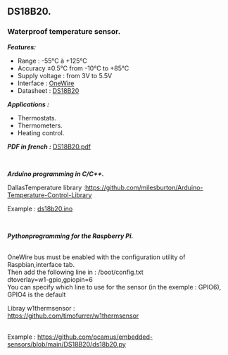 <h2>DS18B20.</h2>
<h3>Waterproof temperature sensor.</h3>
<p><em><strong>Features:</strong></em></p>
<ul>
<li>Range : -55&deg;C &agrave; +125&deg;C</li>
<li>Accuracy &plusmn;0.5&deg;C from -10&deg;C to +85&deg;C</li>
<li>Supply voltage : from 3V to 5.5V</li>
<li>Interface&nbsp;: <a href="https://en.wikipedia.org/wiki/1-Wire">OneWire</a></li>
<li>Datasheet&nbsp;: <a href="https://datasheets.maximintegrated.com/en/ds/DS18B20.pdf">DS18B20</a></li>
</ul>
<p><em><strong>Applications :</strong></em></p>
<ul>
<li>Thermostats.</li>
<li>Thermometers.</li>
<li>Heating control.</li>
</ul>

<em><strong>PDF in french :</strong></em> <a href="https://github.com/pcamus/embedded-sensors/blob/main/DS18B20/DS18B20.pdf">DS18B20.pdf</a>
<p>&nbsp;</p>
<p><em><strong>Arduino programming in C/C++.</strong></em></p>
<p>DallasTemperature library :<a href="https://github.com/milesburton/Arduino-Temperature-Control-Library">https://github.com/milesburton/Arduino-Temperature-Control-Library</a></p>
<p>Example : <a href="https://github.com/pcamus/embedded-sensors/blob/main/DS18B20/ds18b20.ino">ds18b20.ino</a></p>

<p>&nbsp;</p>
<p><em><strong>Pythonprogramming for the Raspberry Pi.</strong></em></p>
<p><br />OneWire bus must be enabled with the configuration utility of Raspbian,interface tab.<br />
Then add the following line in : /boot/config.txt<br />dtoverlay=w1-gpio,gpiopin=6<br />
You can specify which line to use for the sensor (in the exemple : GPIO6), GPIO4 is the default</p>
<p>Libray w1thermsensor :<br /><a href="https://github.com/timofurrer/w1thermsensor">https://github.com/timofurrer/w1thermsensor</a></p>
<p><br />Example : <a href="https://github.com/pcamus/embedded-sensors/blob/main/DS18B20/ds18b20.ino">https://github.com/pcamus/embedded-sensors/blob/main/DS18B20/ds18b20.py</a></p>
<p>&nbsp;</p>
